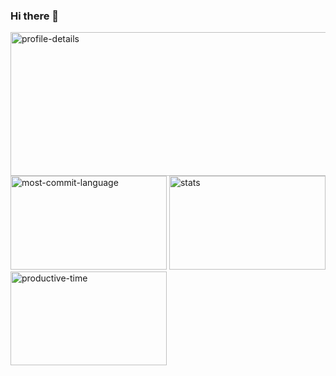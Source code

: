 ### Hi there 👋

<p align="left"> 
  <div>
    <img alt="profile-details" height="230px" width="760px" src="http://github-profile-summary-cards.vercel.app/api/cards/profile-details?username=azubiwa&theme=moonlight" />
  </div>
  <div>
    <img alt="most-commit-language" height="150px" width="250px" src="http://github-profile-summary-cards.vercel.app/api/cards/most-commit-language?username=azubiwa&theme=moonlight" />
    <img alt="stats" height="150px" width="250px" src="http://github-profile-summary-cards.vercel.app/api/cards/stats?username=azubiwa&theme=moonlight" />
    <img alt="productive-time" height="150px" width="250px" src="http://github-profile-summary-cards.vercel.app/api/cards/productive-time?username=azubiwa&theme=moonlight&utcOffset=8" />
  </div>
</p>

<!--
**azubiwa/azubiwa** is a ✨ _special_ ✨ repository because its `README.md` (this file) appears on your GitHub profile.

Here are some ideas to get you started:

- 🔭 I’m currently working on ...
- 🌱 I’m currently learning ...
- 👯 I’m looking to collaborate on ...
- 🤔 I’m looking for help with ...
- 💬 Ask me about ...
- 📫 How to reach me: ...
- 😄 Pronouns: ...
- ⚡ Fun fact: ...
-->
